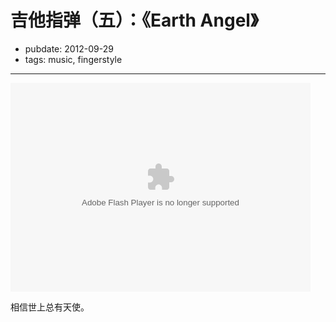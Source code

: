 # 吉他指弹（五）：《Earth Angel》

- pubdate: 2012-09-29
- tags: music, fingerstyle


-----------

<embed src="http://player.yinyuetai.com/video/player/520159/v_0.swf" quality="high" width="480" height="334" align="middle"  allowScriptAccess="sameDomain" allowfullscreen="true" type="application/x-shockwave-flash"></embed>

相信世上总有天使。